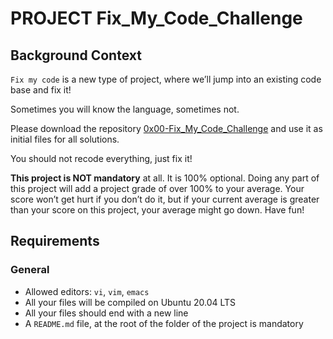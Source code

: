 # PROJECT Fix_My_Code_Challenge

<div class="well clean" id="project-description">
  <h2>Background Context</h2>

<p><code>Fix my code</code> is a new type of project, where we&rsquo;ll jump into an existing code base and fix it!</p>

<p>Sometimes you will know the language, sometimes not.</p>

<p>Please download the repository <a href="/rltoken/V1o_qyMWRS-uCTQX1t5VrQ" title="0x00-Fix_My_Code_Challenge" target="_blank">0x00-Fix_My_Code_Challenge</a> and use it as initial files for all solutions.</p>

<p>You should not recode everything, just fix it!</p>

<p><strong>This project is NOT mandatory</strong> at all. It is 100% optional. Doing any part of this project will add a project grade of over 100% to your average. Your score won&rsquo;t get hurt if you don&rsquo;t do it, but if your current average is greater than your score on this project, your average might go down. Have fun!</p>

<h2>Requirements</h2>

<h3>General</h3>

<ul>
<li>Allowed editors: <code>vi</code>, <code>vim</code>, <code>emacs</code></li>
<li>All your files will be compiled on Ubuntu 20.04 LTS</li>
<li>All your files should end with a new line</li>
<li>A <code>README.md</code> file, at the root of the folder of the project is mandatory</li>
</ul>

</div>